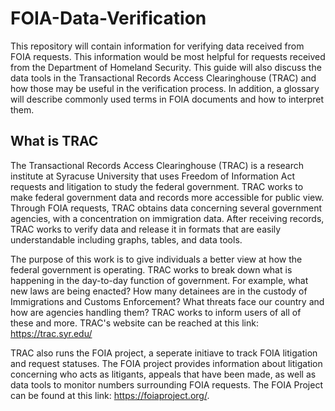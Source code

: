 # FOIA-Data-Verification
This repository will contain information for verifying data received from FOIA requests. This information would be most helpful for requests received from the Department of Homeland Security. This guide will also discuss the data tools in the Transactional Records Access Clearinghouse (TRAC) and how those may be useful in the verification process. In addition, a glossary will describe commonly used terms in FOIA documents and how to interpret them.

## What is TRAC

The Transactional Records Access Clearinghouse (TRAC) is a research institute at Syracuse University that uses Freedom of Information Act requests and litigation to study the federal government. TRAC works to make federal government data and records more accessible for public view. Through FOIA requests, TRAC obtains data concerning several government agencies, with a concentration on immigration data. After receiving records, TRAC works to verify data and release it in formats that are easily understandable including graphs, tables, and data tools.

The purpose of this work is to give individuals a better view at how the federal government is operating. TRAC works to break down what is happening in the day-to-day function of government. For example, what new laws are being enacted? How many detainees are in the custody of Immigrations and Customs Enforcement? What threats face our country and how are agencies handling them? TRAC works to inform users of all of these and more. TRAC's website can be reached at this link: https://trac.syr.edu/

TRAC also runs the FOIA project, a seperate initiave to track FOIA litigation and request statuses. The FOIA project provides information about litigation concerning who acts as litigants, appeals that have been made, as well as data tools to monitor numbers surrounding FOIA requests. The FOIA Project can be found at this link: https://foiaproject.org/.
